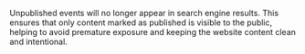 Unpublished events will no longer appear in search engine results. This ensures that only content marked as published is visible to the public, helping to avoid premature exposure and keeping the website content clean and intentional.
